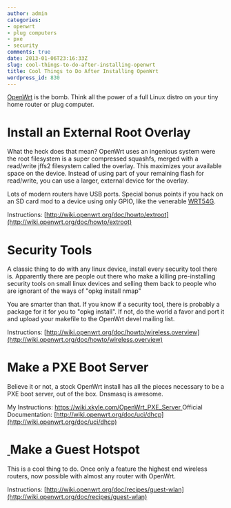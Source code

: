 ```yaml
---
author: admin
categories:
- openwrt
- plug computers
- pxe
- security
comments: true
date: 2013-01-06T23:16:33Z
slug: cool-things-to-do-after-installing-openwrt
title: Cool Things to Do After Installing OpenWrt
wordpress_id: 830
---
```


[OpenWrt](https://openwrt.org/) is the bomb. Think all the power of a full Linux distro on your tiny home router or plug computer.


# Install an External Root Overlay


What the heck does that mean? OpenWrt uses an ingenious system were the root filesystem is a super compressed squashfs, merged with a read/write jffs2 filesystem called the overlay. This maximizes your available space on the device. Instead of using part of your remaining flash for read/write, you can use a larger, external device for the overlay.

Lots of modern routers have USB ports. Special bonus points if you hack on an SD card mod to a device using only GPIO, like the venerable [WRT54G](http://wiki.openwrt.org/toh/linksys/wrt54g#adding.an.mmcsd.card).

Instructions: [http://wiki.openwrt.org/doc/howto/extroot](http://wiki.openwrt.org/doc/howto/extroot)


# Security Tools


A classic thing to do with any linux device, install every security tool there is. Apparently there are people out there who make a killing pre-installing security tools on small linux devices and selling them back to people who are ignorant of the ways of "opkg install nmap"

You are smarter than that. If you know if a security tool, there is probably a package for it for you to "opkg install". If not, do the world a favor and port it and upload your makefile to the OpenWrt devel mailing list.

Instructions: [http://wiki.openwrt.org/doc/howto/wireless.overview](http://wiki.openwrt.org/doc/howto/wireless.overview)


# Make a PXE Boot Server


Believe it or not, a stock OpenWrt install has all the pieces necessary to be a PXE boot server, out of the box. Dnsmasq is awesome.

My Instructions: [https://wiki.xkyle.com/OpenWrt_PXE_Server
](https://wiki.xkyle.com/OpenWrt_PXE_Server)Official Documentation: [http://wiki.openwrt.org/doc/uci/dhcp](http://wiki.openwrt.org/doc/uci/dhcp)


# [ ](https://wiki.xkyle.com/OpenWrt_PXE_Server)Make a Guest Hotspot


This is a cool thing to do. Once only a feature the highest end wireless routers, now possible with almost any router with OpenWrt.

Instructions: [http://wiki.openwrt.org/doc/recipes/guest-wlan](http://wiki.openwrt.org/doc/recipes/guest-wlan)
